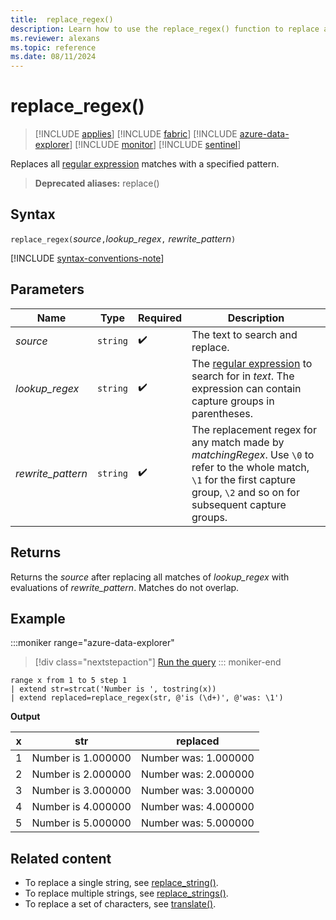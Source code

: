 ```yaml
---
title:  replace_regex()
description: Learn how to use the replace_regex() function to replace all regex matches with another string.
ms.reviewer: alexans
ms.topic: reference
ms.date: 08/11/2024
---
```

# replace_regex()

> [!INCLUDE [applies](../includes/applies-to-version/applies.md)] [!INCLUDE [fabric](../includes/applies-to-version/fabric.md)] [!INCLUDE [azure-data-explorer](../includes/applies-to-version/azure-data-explorer.md)] [!INCLUDE [monitor](../includes/applies-to-version/monitor.md)] [!INCLUDE [sentinel](../includes/applies-to-version/sentinel.md)]

Replaces all [regular expression](re2.md) matches with a specified pattern.

> **Deprecated aliases:** replace()

## Syntax

`replace_regex(`*source*`,`*lookup_regex*`,` *rewrite_pattern*`)`

[!INCLUDE [syntax-conventions-note](../includes/syntax-conventions-note.md)]

## Parameters

| Name | Type | Required | Description |
|--|--|--|--|
| *source*| `string` |  :heavy_check_mark: | The text to search and replace.|
| *lookup_regex*| `string` |  :heavy_check_mark: | The [regular expression](re2.md) to search for in *text*. The expression can contain capture groups in parentheses.|
| *rewrite_pattern*| `string` |  :heavy_check_mark: | The replacement regex for any match made by *matchingRegex*. Use `\0` to refer to the whole match, `\1` for the first capture group, `\2` and so on for subsequent capture groups.|

## Returns

Returns the *source* after replacing all matches of *lookup_regex* with evaluations of *rewrite_pattern*. Matches do not overlap.

## Example

:::moniker range="azure-data-explorer"
> [!div class="nextstepaction"]
> <a href="https://dataexplorer.azure.com/clusters/help/databases/Samples?query=H4sIAAAAAAAAAytKzEtPVahQSCvKz1UwVCjJVzBVKC5JLVAw5KpRSK0oSc1LAfKLbIE4ObFEQ92vNDcptUghs1hBXQeoGiicmZeuUaGpiVBelFqQk5icmmILZcQXpaanVmgAleooOKgDdWrEpGhrqoM45YnFVgoxhuqaAA84qqaHAAAA" target="_blank">Run the query</a>
::: moniker-end

```kusto
range x from 1 to 5 step 1
| extend str=strcat('Number is ', tostring(x))
| extend replaced=replace_regex(str, @'is (\d+)', @'was: \1')
```

**Output**

| x | str | replaced|
|---|---|---|
| 1    | Number is 1.000000  | Number was: 1.000000|
| 2    | Number is 2.000000  | Number was: 2.000000|
| 3    | Number is 3.000000  | Number was: 3.000000|
| 4    | Number is 4.000000  | Number was: 4.000000|
| 5    | Number is 5.000000  | Number was: 5.000000|

## Related content

* To replace a single string, see [replace_string()](replace-string-function.md).
* To replace multiple strings, see [replace_strings()](replace-strings-function.md).
* To replace a set of characters, see [translate()](translate-function.md).
